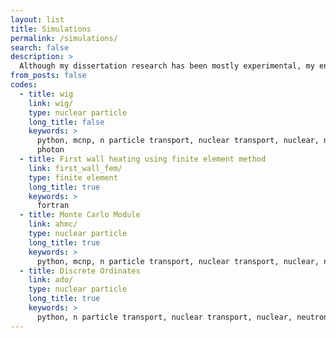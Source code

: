 ```yaml
---
layout: list
title: Simulations
permalink: /simulations/
search: false
description: >
  Although my dissertation research has been mostly experimental, my entire Master's was based on simulation.  I've put up some simulations that I've done throughout the years, whether in a publication or for a course.  If you have any questions, let me know!
from_posts: false
codes:
  - title: wig
    link: wig/
    type: nuclear particle
    long_title: false
    keywords: >
      python, mcnp, n particle transport, nuclear transport, nuclear, neutron,
      photon
  - title: First wall heating using finite element method
    link: first_wall_fem/
    type: finite element
    long_title: true
    keywords: >
      fortran
  - title: Monte Carlo Module
    link: ahmc/
    type: nuclear particle
    long_title: true
    keywords: >
      python, mcnp, n particle transport, nuclear transport, nuclear, neutron
  - title: Discrete Ordinates
    link: ado/
    type: nuclear particle
    long_title: true
    keywords: >
      python, n particle transport, nuclear transport, nuclear, neutron
---
```

